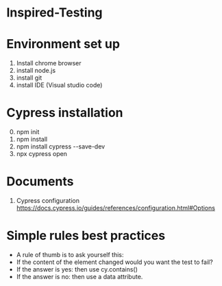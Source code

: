 # Inspired-Testing

# Environment set up
1. Install chrome browser
2. install node.js
3. install git
4. install IDE (Visual studio code)

# Cypress installation
0. npm init
1. npm install
1. npm install cypress --save-dev
2. npx cypress open

# Documents
1. Cypress configuration https://docs.cypress.io/guides/references/configuration.html#Options

# Simple rules best practices
- A rule of thumb is to ask yourself this:
- If the content of the element changed would you want the test to fail?
- If the answer is yes: then use cy.contains()
- If the answer is no: then use a data attribute. 